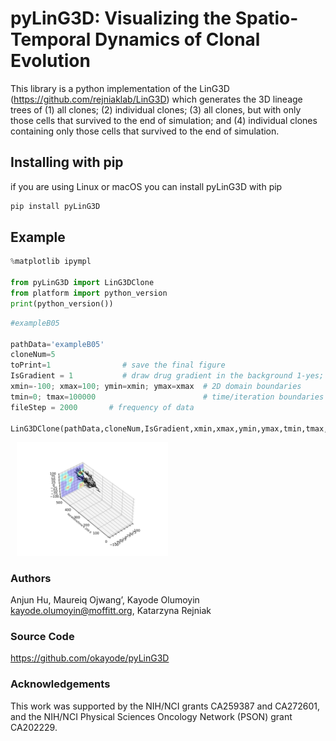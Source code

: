 # pyLinG3D: Visualizing the Spatio-Temporal Dynamics of Clonal Evolution

This library is a python implementation of the LinG3D (https://github.com/rejniaklab/LinG3D) which generates the 3D lineage trees of (1) all clones; (2) individual clones; (3) all clones, but with only those cells that survived to the end of simulation; and (4) individual clones containing only those cells that survived to the end of simulation.

## Installing with pip

if you are using Linux or macOS you can install pyLinG3D with pip

```bash
pip install pyLinG3D
```
## Example

```python
%matplotlib ipympl

from pyLinG3D import LinG3DClone
from platform import python_version
print(python_version())
```

```python
#exampleB05

pathData='exampleB05'
cloneNum=5
toPrint=1                # save the final figure
IsGradient = 1           # draw drug gradient in the background 1-yes; 0-no;
xmin=-100; xmax=100; ymin=xmin; ymax=xmax  # 2D domain boundaries
tmin=0; tmax=100000                        # time/iteration boundaries
fileStep = 2000       # frequency of data 
    
LinG3DClone(pathData,cloneNum,IsGradient,xmin,xmax,ymin,ymax,tmin,tmax,fileStep,toPrint).linG3DClone()
```
<div style="margin:2%";>  
    <img src="https://github.com/okayode/pyLinG3D/blob/okayode/exampleB05/fig_clones/tree_clone_5.jpg?raw=true"; alt="tree_clone_5"; width=50%;/>
</div>

### Authors
Anjun Hu, Maureiq Ojwang’, Kayode Olumoyin kayode.olumoyin@moffitt.org, Katarzyna Rejniak 

### Source Code
https://github.com/okayode/pyLinG3D


### Acknowledgements

This work was supported by the NIH/NCI grants CA259387 and CA272601, and the NIH/NCI Physical Sciences Oncology Network (PSON) grant CA202229. 

